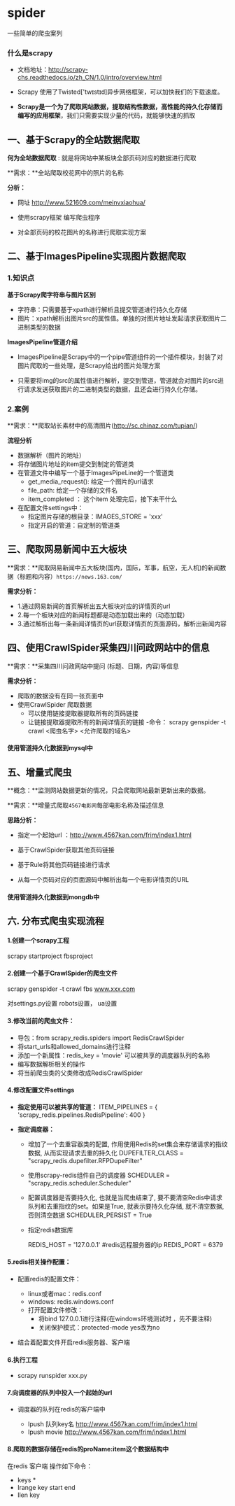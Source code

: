 # spider
一些简单的爬虫案列

### 什么是scrapy

- 文档地址：http://scrapy-chs.readthedocs.io/zh_CN/1.0/intro/overview.html

- Scrapy 使用了Twisted['twɪstɪd]异步网络框架，可以加快我们的下载速度。

- **Scrapy是一个为了爬取网站数据，提取结构性数据，高性能的持久化存储而编写的应用框架**，我们只需要实现少量的代码，就能够快速的抓取



## 一、基于Scrapy的全站数据爬取

**何为全站数据爬取** : 就是将网站中某板块全部页码对应的数据进行爬取

**需求：**全站爬取校花网中的照片的名称

**分析：**

- 网址 http://www.521609.com/meinvxiaohua/
- 使用scrapy框架 编写爬虫程序

- 对全部页码的校花图片的名称进行爬取实现方案

## 二、基于ImagesPipeline实现图片数据爬取

### 1.知识点

**基于Scrapy爬字符串与图片区别**

- 字符串：只需要基于xpath进行解析且提交管道进行持久化存储
- 图片：xpath解析出图片src的属性值。单独的对图片地址发起请求获取图片二进制类型的数据

**ImagesPipeline管道介绍**

- ImagesPipeline是Scrapy中的一个pipe管道组件的一个插件模块，封装了对图片爬取的一些处理，是Scrapy给出的图片处理方案

- 只需要将img的src的属性值进行解析，提交到管道，管道就会对图片的src进行请求发送获取图片的二进制类型的数据，且还会进行持久化存储。

### 2.案例

 **需求：**爬取站长素材中的高清图片(http://sc.chinaz.com/tupian/)

**流程分析**

- 数据解析（图片的地址）
- 将存储图片地址的item提交到制定的管道类
- 在管道文件中编写一个基于ImagesPipeLine的一个管道类
    - get_media_request():  给定一个图片的url请求
    - file_path: 给定一个存储的文件名
    - item_completed ： 这个item 处理完后，接下来干什么
- 在配置文件settings中：
    - 指定图片存储的根目录：IMAGES_STORE = 'xxx'
    - 指定开启的管道：自定制的管道类
    
## 三、爬取网易新闻中五大板块

**需求：**爬取网易新闻中五大板块(国内，国际，军事，航空，无人机)的新闻数据（标题和内容）`https://news.163.com/`

**需求分析：**

- 1.通过网易新闻的首页解析出五大板块对应的详情页的url
- 2.每一个板块对应的新闻标题都是动态加载出来的（动态加载）
- 3.通过解析出每一条新闻详情页的url获取详情页的页面源码，解析出新闻内容

## 四、使用CrawlSpider采集四川问政网站中的信息

**需求：**采集四川问政网站中提问 (标题、日期，内容)等信息   

**需求分析：**

- 爬取的数据没有在同一张页面中
- 使用CrawlSpider 爬取数据
  - 可以使用链接提取器提取所有的页码链接
  - 让链接提取器提取所有的新闻详情页的链接
-命令： scrapy genspider -t crawl <爬虫名字> <允许爬取的域名>
#### 使用管道持久化数据到mysql中

## 五、增量式爬虫

**概念：**监测网站数据更新的情况，只会爬取网站最新更新出来的数据。

**需求：**增量式爬取`4567电影网`每部电影名称及描述信息

**思路分析：**

- 指定一个起始url ：http://www.4567kan.com/frim/index1.html

- 基于CrawlSpider获取其他页码链接

- 基于Rule将其他页码链接进行请求

- 从每一个页码对应的页面源码中解析出每一个电影详情页的URL
#### 使用管道持久化数据到mongdb中

## 六. 分布式爬虫实现流程

#### 1.创建一个scrapy工程

   scrapy startproject fbsproject

#### 2.创建一个基于CrawlSpider的爬虫文件

  scrapy genspider -t crawl fbs www.xxx.com

 对settings.py设置 robots设置， ua设置 

####  3.修改当前的爬虫文件：

   - 导包：from scrapy_redis.spiders import RedisCrawlSpider
- 将start_urls和allowed_domains进行注释
- 添加一个新属性：redis_key = 'movie' 可以被共享的调度器队列的名称
- 编写数据解析相关的操作
- 将当前爬虫类的父类修改成RedisCrawlSpider

#### 4.修改配置文件settings

- **指定使用可以被共享的管道：**
          ITEM_PIPELINES = {
              'scrapy_redis.pipelines.RedisPipeline': 400
          }

- **指定调度器：**
  
  - 增加了一个去重容器类的配置, 作用使用Redis的set集合来存储请求的指纹数据, 从而实现请求去重的持久化
       DUPEFILTER_CLASS = "scrapy_redis.dupefilter.RFPDupeFilter"
       
  - 使用scrapy-redis组件自己的调度器
       SCHEDULER = "scrapy_redis.scheduler.Scheduler"
       
  - 配置调度器是否要持久化, 也就是当爬虫结束了, 要不要清空Redis中请求队列和去重指纹的set。如果是True, 就表示要持久化存储, 就不清空数据, 否则清空数据
   SCHEDULER_PERSIST = True
  
  - 指定redis数据库
  
      REDIS_HOST = '127.0.0.1' #redis远程服务器的ip
      REDIS_PORT = 6379

#### 5.redis相关操作配置：

- 配置redis的配置文件：

  - linux或者mac：redis.conf
  - windows:    redis.windows.conf
  - 打开配置文件修改：
    - 将bind 127.0.0.1进行注释(在windows环境测试时 ，先不要注释)
    - 关闭保护模式：protected-mode yes改为no

- 结合着配置文件开启redis服务器、客户端

#### 6.执行工程

- scrapy runspider xxx.py

#### 7.向调度器的队列中投入一个起始的url

- 调度器的队列在redis的客户端中

   - lpush 队列key名  http://www.4567kan.com/frim/index1.html
   - lpush movie  http://www.4567kan.com/frim/index1.html

#### 8.爬取的数据存储在redis的proName:item这个数据结构中

在redis 客户端 操作如下命令：

- keys *
- lrange  key  start end
- llen  key
